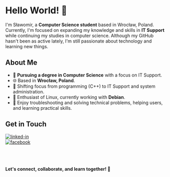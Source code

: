 # Hello World! 👋

I'm Sławomir, a **Computer Science student** based in Wrocław, Poland. Currently, I'm focused on expanding my knowledge and skills in **IT Support** while continuing my studies in computer science. Although my GitHub hasn't been as active lately, I'm still passionate about technology and learning new things.

## About Me
- 🏫 **Pursuing a degree in Computer Science** with a focus on IT Support.
- 🌐 Based in **Wrocław, Poland**.
- 🚀 Shifting focus from programming (C++) to IT Support and system administration.
- 🐧 Enthusiast of Linux, currently working with **Debian**.
- 🔧 Enjoy troubleshooting and solving technical problems, helping users, and learning practical skills.

## Get in Touch

[<img alt="linked-in" src="https://img.shields.io/badge/linkedin-%230077B5.svg?&style=for-the-badge&logo=linkedin&logoColor=white" />](https://www.linkedin.com/in/smichajlidis)  
[<img alt="facebook" src="https://img.shields.io/badge/facebook-%231877F2.svg?&style=for-the-badge&logo=facebook&logoColor=white" />](https://www.facebook.com/michajlidis)

</br></br>

#### Let's connect, collaborate, and learn together! 🌟



<!--
**smichajlidis/smichajlidis** is a ✨ _special_ ✨ repository because its `README.md` (this file) appears on your GitHub profile.

Here are some ideas to get you started:

- 🔭 I’m currently working on ...
- 🌱 I’m currently learning ...
- 👯 I’m looking to collaborate on ...
- 🤔 I’m looking for help with ...
- 💬 Ask me about ...
- 📫 How to reach me: ...
- 😄 Pronouns: ...
- ⚡ Fun fact: ...
-->
